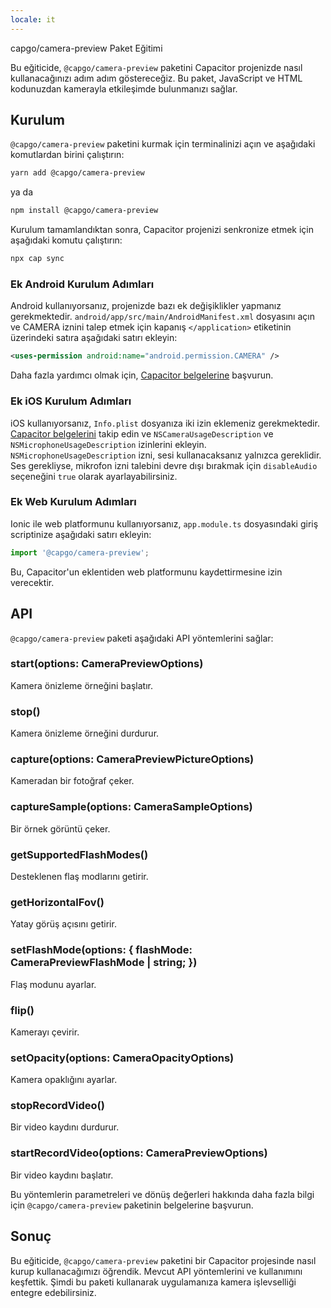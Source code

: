 ```yaml
---
locale: it
---
```


capgo/camera-preview Paket Eğitimi

Bu eğiticide, `@capgo/camera-preview` paketini Capacitor projenizde nasıl kullanacağınızı adım adım göstereceğiz. Bu paket, JavaScript ve HTML kodunuzdan kamerayla etkileşimde bulunmanızı sağlar.

## Kurulum

`@capgo/camera-preview` paketini kurmak için terminalinizi açın ve aşağıdaki komutlardan birini çalıştırın:

```bash
yarn add @capgo/camera-preview
```

ya da

```bash
npm install @capgo/camera-preview
```

Kurulum tamamlandıktan sonra, Capacitor projenizi senkronize etmek için aşağıdaki komutu çalıştırın:

```bash
npx cap sync
```

### Ek Android Kurulum Adımları

Android kullanıyorsanız, projenizde bazı ek değişiklikler yapmanız gerekmektedir. `android/app/src/main/AndroidManifest.xml` dosyasını açın ve CAMERA iznini talep etmek için kapanış `</application>` etiketinin üzerindeki satıra aşağıdaki satırı ekleyin:

```xml
<uses-permission android:name="android.permission.CAMERA" />
```

Daha fazla yardımcı olmak için, [Capacitor belgelerine](https://capacitorjs.com/docs/android/configuration/#configuring-androidmanifest.xml/) başvurun.

### Ek iOS Kurulum Adımları

iOS kullanıyorsanız, `Info.plist` dosyanıza iki izin eklemeniz gerekmektedir. [Capacitor belgelerini](https://capacitorjs.com/docs/ios/configuration/#configuring-infoplist) takip edin ve `NSCameraUsageDescription` ve `NSMicrophoneUsageDescription` izinlerini ekleyin. `NSMicrophoneUsageDescription` izni, sesi kullanacaksanız yalnızca gereklidir. Ses gerekliyse, mikrofon izni talebini devre dışı bırakmak için `disableAudio` seçeneğini `true` olarak ayarlayabilirsiniz.

### Ek Web Kurulum Adımları

Ionic ile web platformunu kullanıyorsanız, `app.module.ts` dosyasındaki giriş scriptinize aşağıdaki satırı ekleyin:

```typescript
import '@capgo/camera-preview';
```

Bu, Capacitor'un eklentiden web platformunu kaydettirmesine izin verecektir.

## API

`@capgo/camera-preview` paketi aşağıdaki API yöntemlerini sağlar:

### start(options: CameraPreviewOptions)

Kamera önizleme örneğini başlatır.

### stop()

Kamera önizleme örneğini durdurur.

### capture(options: CameraPreviewPictureOptions)

Kameradan bir fotoğraf çeker.

### captureSample(options: CameraSampleOptions)

Bir örnek görüntü çeker.

### getSupportedFlashModes()

Desteklenen flaş modlarını getirir.

### getHorizontalFov()

Yatay görüş açısını getirir.

### setFlashMode(options: { flashMode: CameraPreviewFlashMode | string; })

Flaş modunu ayarlar.

### flip()

Kamerayı çevirir.

### setOpacity(options: CameraOpacityOptions)

Kamera opaklığını ayarlar.

### stopRecordVideo()

Bir video kaydını durdurur.

### startRecordVideo(options: CameraPreviewOptions)

Bir video kaydını başlatır.

Bu yöntemlerin parametreleri ve dönüş değerleri hakkında daha fazla bilgi için `@capgo/camera-preview` paketinin belgelerine başvurun.

## Sonuç

Bu eğiticide, `@capgo/camera-preview` paketini bir Capacitor projesinde nasıl kurup kullanacağımızı öğrendik. Mevcut API yöntemlerini ve kullanımını keşfettik. Şimdi bu paketi kullanarak uygulamanıza kamera işlevselliği entegre edebilirsiniz.